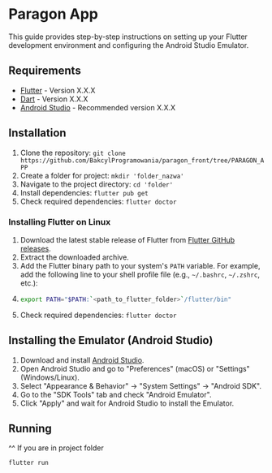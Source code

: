 # Paragon App

This guide provides step-by-step instructions on setting up your Flutter development environment and configuring the Android Studio Emulator.

## Requirements

- [Flutter](https://flutter.dev/docs/get-started/install) - Version X.X.X
- [Dart](https://dart.dev/get-dart) - Version X.X.X
- [Android Studio](https://developer.android.com/studio) - Recommended version X.X.X

## Installation

1. Clone the repository: `git clone https://github.com/BakcylProgramowania/paragon_front/tree/PARAGON_APP`
2. Create a folder for project: `mkdir 'folder_nazwa'`
3. Navigate to the project directory: `cd 'folder'`
4. Install dependencies: `flutter pub get`
5. Check required dependencies: `flutter doctor`

### Installing Flutter on Linux

1. Download the latest stable release of Flutter from [Flutter GitHub releases](https://github.com/flutter/flutter/releases).
2. Extract the downloaded archive.
3. Add the Flutter binary path to your system's `PATH` variable. For example, add the following line to your shell profile file (e.g., `~/.bashrc`, `~/.zshrc`, etc.):
4. ```bash
   export PATH="$PATH:`<path_to_flutter_folder>`/flutter/bin"
5. Check required dependencies: `flutter doctor`
   
## Installing the Emulator (Android Studio)

1. Download and install [Android Studio](https://developer.android.com/studio).
2. Open Android Studio and go to "Preferences" (macOS) or "Settings" (Windows/Linux).
3. Select "Appearance & Behavior" -> "System Settings" -> "Android SDK".
4. Go to the "SDK Tools" tab and check "Android Emulator".
5. Click "Apply" and wait for Android Studio to install the Emulator.

## Running

^^ If you are in project folder

```bash
flutter run
